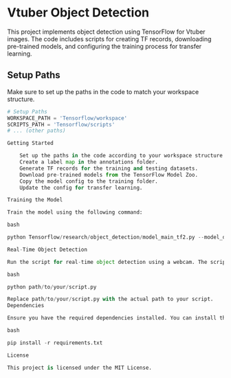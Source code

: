 # Vtuber Object Detection

This project implements object detection using TensorFlow for Vtuber images. The code includes scripts for creating TF records, downloading pre-trained models, and configuring the training process for transfer learning.

## Setup Paths

Make sure to set up the paths in the code to match your workspace structure.

```python
# Setup Paths
WORKSPACE_PATH = 'Tensorflow/workspace'
SCRIPTS_PATH = 'Tensorflow/scripts'
# ... (other paths)

Getting Started

    Set up the paths in the code according to your workspace structure.
    Create a label map in the annotations folder.
    Generate TF records for the training and testing datasets.
    Download pre-trained models from the TensorFlow Model Zoo.
    Copy the model config to the training folder.
    Update the config for transfer learning.

Training the Model

Train the model using the following command:

bash

python Tensorflow/research/object_detection/model_main_tf2.py --model_dir=Tensorflow/workspace/models/my_ssd_mobnet --pipeline_config_path=Tensorflow/workspace/models/my_ssd_mobnet/pipeline.config --num_train_steps=5000

Real-Time Object Detection

Run the script for real-time object detection using a webcam. The script displays live video feed with bounding boxes around detected objects.

bash

python path/to/your/script.py

Replace path/to/your/script.py with the actual path to your script.
Dependencies

Ensure you have the required dependencies installed. You can install them using:

bash

pip install -r requirements.txt

License

This project is licensed under the MIT License.